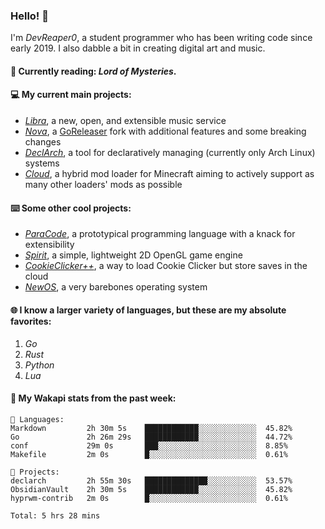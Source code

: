 ### Hello! 👋

I'm _DevReaper0_, a student programmer who has been writing code since early 2019. I also dabble a bit in creating digital art and music.

#### 📖 Currently reading: *Lord of Mysteries*.

#### 💻 My current main projects:

-   _[Libra](https://github.com/LibraMusic)_, a new, open, and extensible music service
-   _[Nova](https://github.com/LibraMusic/Nova)_, a [GoReleaser](https://github.com/goreleaser/goreleaser) fork with additional features and some breaking changes
-   _[DeclArch](https://github.com/DevReaper0/declarch)_, a tool for declaratively managing (currently only Arch Linux) systems
-   _[Cloud](https://github.com/CloudLoaderMC/CloudLoader)_, a hybrid mod loader for Minecraft aiming to actively support as many other loaders' mods as possible

#### ⌨️ Some other cool projects:

-   _[ParaCode](https://github.com/ParaCodeLang/ParaCode)_, a prototypical programming language with a knack for extensibility
-   _[Spirit](https://gitlab.com/DevReaper0/SpiritEngine)_, a simple, lightweight 2D OpenGL game engine
-   _[CookieClicker++](https://github.com/DevReaper0/CookieClickerPlusPlus)_, a way to load Cookie Clicker but store saves in the cloud
-   _[NewOS](https://github.com/DevReaper0/NewOS)_, a very barebones operating system

#### 🌐 I know a larger variety of languages, but these are my absolute favorites:

1. _Go_
2. _Rust_
3. _Python_
4. _Lua_

#### 📡 My Wakapi stats from the past week:

```text
💾 Languages:
Markdown         2h 30m 5s    ████████████░░░░░░░░░░░░░  45.82%
Go               2h 26m 29s   ████████████░░░░░░░░░░░░░  44.72%
conf             29m 0s       ███░░░░░░░░░░░░░░░░░░░░░░  8.85%
Makefile         2m 0s        █░░░░░░░░░░░░░░░░░░░░░░░░  0.61%

💼 Projects:
declarch         2h 55m 30s   ██████████████░░░░░░░░░░░  53.57%
ObsidianVault    2h 30m 5s    ████████████░░░░░░░░░░░░░  45.82%
hyprwm-contrib   2m 0s        █░░░░░░░░░░░░░░░░░░░░░░░░  0.61%

Total: 5 hrs 28 mins
```
